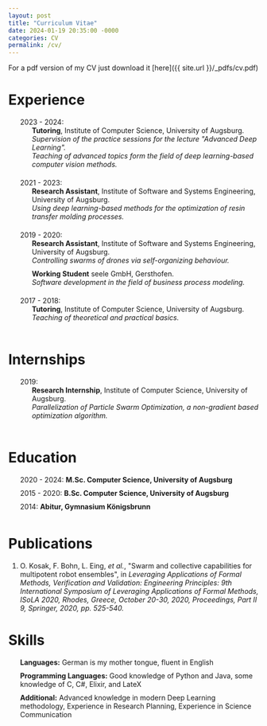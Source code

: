 ```yaml
---
layout: post
title: "Curriculum Vitae"
date: 2024-01-19 20:35:00 -0000
categories: CV
permalink: /cv/
---
```


<style>
    ul {
        list-style-type: none;
        vertical-align: middle;
        display: table-cell;
    }
    ul li {
        margin-bottom: 10px;
    }
</style>

For a pdf version of my CV just download it [here]({{ site.url }}/_pdfs/cv.pdf)

# Experience

- 2023 - 2024: 
    * **Tutoring**, Institute of Computer Science, University of Augsburg.<br>*Supervision of the practice sessions for the lecture "Advanced Deep Learning".<br>Teaching of advanced topics form the field of deep learning-based computer vision methods.*
- 2021 - 2023:
    * **Research Assistant**, Institute of Software and Systems Engineering, University of Augsburg.<br>*Using deep learning-based methods for the optimization of resin transfer molding processes.*
- 2019 - 2020: 
    * **Research Assistant**, Institute of Software and Systems Engineering, University of Augsburg.<br>*Controlling swarms of drones via self-organizing behaviour.*<br>
    * **Working Student** seele GmbH, Gersthofen.<br>*Software development in the field of business process modeling.*
- 2017 - 2018: 
    * **Tutoring**, Institute of Computer Science, University of Augsburg.<br>*Teaching of theoretical and practical basics.*

# Internships

- 2019: 
    * **Research Internship**, Institute of Computer Science, University of Augsburg.<br>*Parallelization of Particle Swarm Optimization, a non-gradient based optimization algorithm.*

# Education

- 2020 - 2024: **M.Sc. Computer Science, University of Augsburg**
- 2015 - 2020: **B.Sc. Computer Science, University of Augsburg**
- 2014: **Abitur, Gymnasium Königsbrunn**

# Publications

1. O. Kosak, F. Bohn, L. Eing, *et al.*, "Swarm and collective capabilities for multipotent robot ensembles", in *Leveraging Applications of Formal Methods, Verification and Validation: Engineering Principles: 9th International Symposium of Leveraging Applications of Formal Methods, ISoLA 2020, Rhodes, Greece, October 20-30, 2020, Proceedings, Part II 9, Springer, 2020, pp. 525-540.*

# Skills

- **Languages:** German is my mother tongue, fluent in English
- **Programming Languages:** Good knowledge of Python and Java, some knowledge of C, C#, Elixir, and LateX
- **Additional:** Advanced knowledge in modern Deep Learning methodology, Experience in Research Planning, Experience in Science Communication
